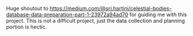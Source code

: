 Huge shoutout to https://medium.com/@sri.hartini/celestial-bodies-database-data-preparation-part-1-23972a94ad70 for guiding me with this project. This is not a difficult project, just the data collection and planning portion is hectic.